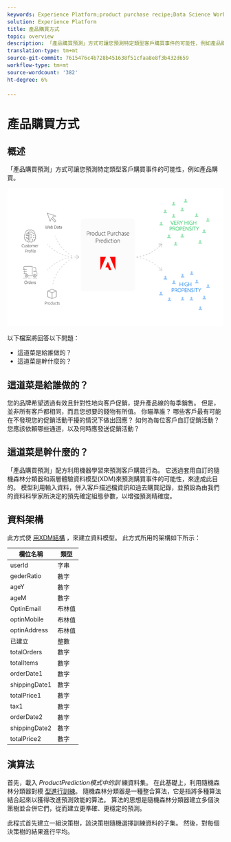 ```yaml
---
keywords: Experience Platform;product purchase recipe;Data Science Workspace;popular topics;recipes;pre build recipe
solution: Experience Platform
title: 產品購買方式
topic: overview
description: 「產品購買預測」方式可讓您預測特定類型客戶購買事件的可能性，例如產品購買。
translation-type: tm+mt
source-git-commit: 7615476c4b728b451638f51cfaa8e8f3b432d659
workflow-type: tm+mt
source-wordcount: '382'
ht-degree: 6%

---
```



# 產品購買方式

## 概述

「產品購買預測」方式可讓您預測特定類型客戶購買事件的可能性，例如產品購買。

![](../images/pre-built-recipes/ppp_bigpicture.png)

以下檔案將回答以下問題：
* 這道菜是給誰做的？
* 這道菜是幹什麼的？

## 這道菜是給誰做的？

您的品牌希望透過有效且針對性地向客戶促銷，提升產品線的每季銷售。 但是，並非所有客戶都相同，而且您想要的錢物有所值。 你瞄準誰？ 哪些客戶最有可能在不發現您的促銷活動干擾的情況下做出回應？ 如何為每位客戶自訂促銷活動？ 您應該依賴哪些通道，以及何時應發送促銷活動？

## 這道菜是幹什麼的？

「產品購買預測」配方利用機器學習來預測客戶購買行為。 它透過套用自訂的隨機森林分類器和兩層體驗資料模型(XDM)來預測購買事件的可能性，來達成此目的。 模型利用輸入資料，併入客戶描述檔資訊和過去購買記錄，並預設為由我們的資料科學家所決定的預先確定組態參數，以增強預測精確度。

## 資料架構

此方式使 [用XDM結構](../../xdm/home.md) ，來建立資料模型。 此方式所用的架構如下所示：

| 欄位名稱 | 類型 |
--- | ---
| userId | 字串 |
| gederRatio | 數字 |
| ageY | 數字 |
| ageM | 數字 |
| OptinEmail | 布林值 |
| optinMobile | 布林值 |
| optinAddress | 布林值 |
| 已建立 | 整數 |
| totalOrders | 數字 |
| totalItems | 數字 |
| orderDate1 | 數字 |
| shippingDate1 | 數字 |
| totalPrice1 | 數字 |
| tax1 | 數字 |
| orderDate2 | 數字 |
| shippingDate2 | 數字 |
| totalPrice2 | 數字 |


## 演算法

首先，載入 *ProductPrediction模式中的訓* 練資料集。 在此基礎上，利用隨機森林分類器對模 [型進行訓練](https://scikit-learn.org/stable/modules/generated/sklearn.ensemble.RandomForestClassifier.html)。 隨機森林分類器是一種整合算法，它是指將多種算法結合起來以獲得改進預測效能的算法。 算法的思想是隨機森林分類器建立多個決策樹並合併它們，從而建立更準確、更穩定的預測。

此程式首先建立一組決策樹，該決策樹隨機選擇訓練資料的子集。 然後，對每個決策樹的結果進行平均。